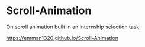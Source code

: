 # Scroll-Animation

On scroll animation built in an internship selection task

https://emman1320.github.io/Scroll-Animation
